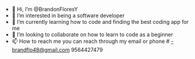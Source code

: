 - 👋 Hi, I’m @BrandonFloresY
- 👀 I’m interested in being a software developer
- 🌱 I’m currently learning how to code and finding the best coding app for me
- 💞️ I’m looking to collaborate on how to learn to code as a beginner
- 📫 How to reach me you can reach through my email or phone #
-brandflo48@gmail.com
9564427479

<!---
BrandonFloresY/BrandonFloresY is a ✨ special ✨ repository because its `README.md` (this file) appears on your GitHub profile.
You can click the Preview link to take a look at your changes.
--->
